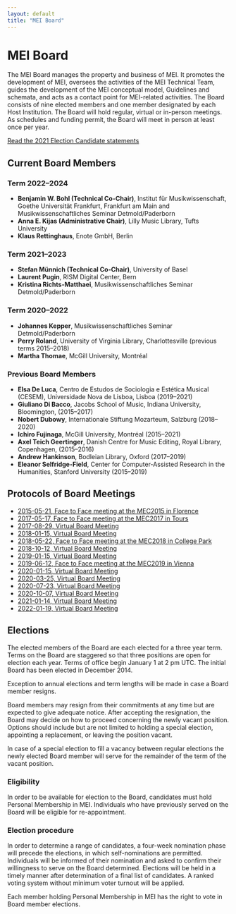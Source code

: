 ```yaml
---
layout: default
title: "MEI Board"
---
```

# MEI Board

The MEI Board manages the property and business of MEI. It promotes the development of MEI, oversees the activities of the MEI Technical Team, guides the development of the MEI conceptual model, Guidelines and schemata, and acts as a contact point for MEI-related activities. The Board consists of nine elected members and one member designated by each Host Institution. The Board will hold regular, virtual or in-person meetings. As schedules and funding permit, the Board will meet in person at least once per year.

[Read the 2021 Election Candidate statements](/community/mei-board/elections/2021/candidates)

## Current Board Members

### Term 2022–2024

* **Benjamin W. Bohl (Technical Co-Chair)**, Institut für Musikwissenschaft, Goethe Universität Frankfurt, Frankfurt am Main and Musikwissenschaftliches Seminar Detmold/Paderborn
* **Anna E. Kijas (Administrative Chair)**, Lilly Music Library, Tufts University
* **Klaus Rettinghaus**, Enote GmbH, Berlin

### Term 2021–2023

* **Stefan Münnich (Technical Co-Chair)**, University of Basel
* **Laurent Pugin**, RISM Digital Center, Bern
* **Kristina Richts-Matthaei**, Musikwissenschaftliches Seminar Detmold/Paderborn

### Term 2020–2022

* **Johannes Kepper**, Musikwissenschaftliches Seminar Detmold/Paderborn
* **Perry Roland**, University of Virginia Library, Charlottesville (previous terms 2015–2018)
* **Martha Thomae**, McGill University, Montréal

### Previous Board Members

* **Elsa De Luca**, Centro de Estudos de Sociologia e Estética Musical (CESEM), Universidade Nova de Lisboa, Lisboa (2019–2021)
* **Giuliano Di Bacco**, Jacobs School of Music, Indiana University, Bloomington, (2015–2017)
* **Nobert Dubowy**, Internationale Stiftung Mozarteum, Salzburg (2018–2020)
* **Ichiro Fujinaga**, McGill University, Montréal (2015–2021)
* **Axel Teich Geertinger**, Danish Centre for Music Editing, Royal Library, Copenhagen, (2015–2016)
* **Andrew Hankinson**, Bodleian Library, Oxford (2017–2019)
* **Eleanor Selfridge-Field**, Center for Computer-Assisted Research in the Humanities, Stanford University (2015–2019)

## Protocols of Board Meetings

* [2015-05-21, Face to Face meeting at the MEC2015 in Florence](mei-board/protocols/2015-05-21_Face-to-Face-Meeting-MEC2015-Florence.md)
* [2017-05-17, Face to Face meeting at the MEC2017 in Tours](mei-board/protocols/2017-05-17_Face-to-Face-Meeting-MEC2017-Tours.md)
* [2017-08-29, Virtual Board Meeting](mei-board/protocols/2017-08-29_Virtual-Board-Meeting.md)
* [2018-01-15, Virtual Board Meeting](mei-board/protocols/2018-01-15_Virtual-Board-Meeting.md)
* [2018-05-22, Face to Face meeting at the MEC2018 in College Park](mei-board/protocols/2018-05-22_Face-to-Face-Meeting-MEC2018-College-Park.md)
* [2018-10-12, Virtual Board Meeting](mei-board/protocols/2018-10-12_Virtual-Board-Meeting.md)
* [2019-01-15, Virtual Board Meeting](mei-board/protocols/2019-01-15_Virtual-Board-Meeting.md)
* [2019-06-12, Face to Face meeting at the MEC2019 in Vienna](mei-board/protocols/2019-06-01_Face-to-Face-Meeting-MEC2019-Vienna.md)
* [2020-01-15, Virtual Board Meeting](mei-board/protocols/2020-01-15_Virtual-Board-Meeting.md)
* [2020-03-25, Virtual Board Meeting](mei-board/protocols/2020-03-25_Virtual-Board-Meeting.md)
* [2020-07-23, Virtual Board Meeting](mei-board/protocols/2020-07-23_Virtual-Board-Meeting.md)
* [2020-10-07, Virtual Board Meeting](mei-board/protocols/2020-10-07_Virtual-Board-Meeting.md)
* [2021-01-14, Virtual Board Meeting](mei-board/protocols/2021-01-14_Virtual-Board-Meeting.md)
* [2022-01-19, Virtual Board Meeting](mei-board/protocols/2022-01-19_Virtual-Board-Meeting.md)

## Elections

The elected members of the Board are each elected for a three year term. Terms on the Board are staggered so that three positions are open for election each year. Terms of office begin January 1 at 2 pm UTC. The initial Board has been elected in December 2014.

Exception to annual elections and term lengths will be made in case a Board member resigns.

Board members may resign from their commitments at any time but are expected to give adequate notice. After accepting the resignation, the Board may decide on how to proceed concerning the newly vacant position. Options should include but are not limited to holding a special election, appointing a replacement, or leaving the position vacant.

In case of a special election to fill a vacancy between regular elections the newly elected Board member will serve for the remainder of the term of the vacant position.

### Eligibility

In order to be available for election to the Board, candidates must hold Personal Membership in MEI. Individuals who have previously served on the Board will be eligible for re-appointment.

### Election procedure

In order to determine a range of candidates, a four-week nomination phase will precede the elections, in which self-nominations are permitted. Individuals will be informed of their nomination and asked to confirm their willingness to serve on the Board determined. Elections will be held in a timely manner after determination of a final list of candidates. A ranked voting system without minimum voter turnout will be applied.

Each member holding Personal Membership in MEI has the right to vote in Board member elections.
